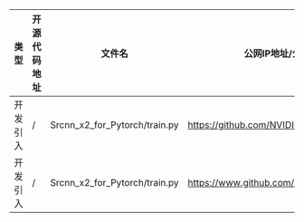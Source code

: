 | 类型     | 开源代码地址                                                                                                                           | 文件名                                                | 公网IP地址/公网URL地址/域名/邮箱地址 | 用途说明   |
|--------|----------------------------------------------------------------------------------------------------------------------------------|----------------------------------------------------|-----------------------|--------|
| 开发引入 | / | Srcnn_x2_for_Pytorch/train.py | https://github.com/NVIDIA/apex/tree/master/examples/imagenet | 源码实现 |
| 开发引入 | / | Srcnn_x2_for_Pytorch/train.py | https://www.github.com/nvidia/apex | 相关依赖 |
